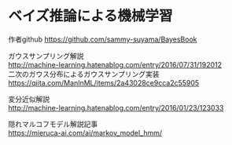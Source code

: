 # ベイズ推論による機械学習
作者github 
https://github.com/sammy-suyama/BayesBook  

ガウスサンプリング解説  
http://machine-learning.hatenablog.com/entry/2016/07/31/192012  
二次のガウス分布によるガウスサンプリング実装  
https://qiita.com/ManInML/items/2a43028ce9cca2c55905

変分近似解説  
http://machine-learning.hatenablog.com/entry/2016/01/23/123033  


隠れマルコフモデル解説記事  
https://mieruca-ai.com/ai/markov_model_hmm/  
